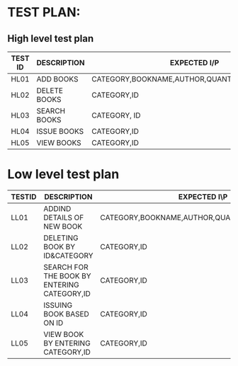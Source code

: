 # TEST PLAN:
## High level test plan
|TEST ID| DESCRIPTION|	EXPECTED I/P      |
|---| ------------| -----------------  |
|HL01  |	ADD BOOKS	|CATEGORY,BOOKNAME,AUTHOR,QUANTITY,PRICE,RACKNO  |
|HL02	 |DELETE BOOKS |CATEGORY,ID  |
|HL03	 |SEARCH BOOKS|CATEGORY, ID |
|HL04	 |ISSUE BOOKS |CATEGORY,ID  |
|HL05	 |VIEW BOOKS  |	CATEGORY,ID |
# Low level test plan
| TESTID	|DESCRIPTION|	EXPECTED I\P|
|---------|-------------| ----------|
|LL01	|ADDIND DETAILS OF NEW BOOK	|CATEGORY,BOOKNAME,AUTHOR,QUANTITY,PRICE,RACKNO|
|LL02	|DELETING BOOK BY ID&CATEGORY|	CATEGORY,ID|
|LL03 |	SEARCH FOR THE BOOK BY ENTERING CATEGORY,ID|	CATEGORY,ID|
|LL04	|ISSUING BOOK BASED ON ID|	CATEGORY,ID|
|LL05	|VIEW BOOK BY ENTERING CATEGORY,ID|	CATEGORY,ID|
